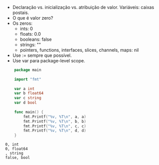 - Declaração vs. inicialização vs. atribuição de valor. Variáveis: caixas postais.
- O que é valor zero?
- Os zeros:
    - ints: 0
    - floats: 0.0
    - booleans: false
    - strings: ""
    - pointers, functions, interfaces, slices, channels, maps: nil
- Use := sempre que possível.
- Use var para package-level scope.

```go
	package main
	
	import "fmt"
	
	var a int
	var b float64
	var c string
	var d bool  
	
	func main() {
	    fmt.Printf("%v, %T\n", a, a)
	    fmt.Printf("%v, %T\n", b, b)
	    fmt.Printf("%v, %T\n", c, c)
	    fmt.Printf("%v, %T\n", d, d)
	}
```

```cli
0, int
0, float64
, string
false, bool
```
